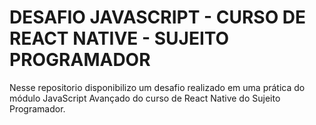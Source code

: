 # DESAFIO JAVASCRIPT - CURSO DE REACT NATIVE - SUJEITO PROGRAMADOR
Nesse repositorio disponibilizo um desafio realizado em uma prática do módulo JavaScript Avançado do curso de React Native do Sujeito Programador.
